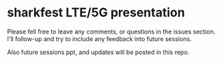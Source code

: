 # sharkfest LTE/5G presentation
Please fell free to leave any comments, or questions in the issues section. I'll follow-up and try to include any feedback into future sessions.

Also future sessions ppt, and updates will be posted in this repo. 
